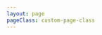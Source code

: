 ```yaml
---
layout: page
pageClass: custom-page-class
---
```


<script setup>
import { defineAsyncComponent } from 'vue';
import { inBrowser } from 'vitepress';

const Play = inBrowser
  ? defineAsyncComponent(() => import('./component/index.vue'))
  : () => null;
</script>
<Play/>
